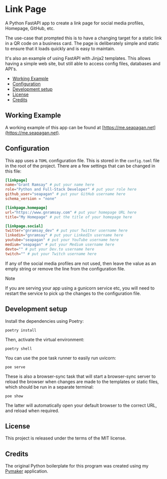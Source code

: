 # Link Page <!-- omit in toc -->

A Python FastAPI app to create a link page for social media profiles, Homepage,
GitHub, etc.

The use-case that prompted this is to have a changing target for a static link
in a QR code on a business card. The page is deliberately simple and static to
ensure that it loads quickly and is easy to maintain.

It's also an example of using FastAPI with Jinja2 templates. This allows having
a simple web site, but still able to access config files, databases and API's.

<!-- vim-markdown-toc GFM -->

- [Working Example](#working-example)
- [Configuration](#configuration)
- [Development setup](#development-setup)
- [License](#license)
- [Credits](#credits)

<!-- vim-markdown-toc -->

## Working Example

A working example of this app can be found at
[https://me.seapagan.net](https://me.seapagan.net).

## Configuration

This app uses a `TOML` configuration file. This is stored in the `config.toml`
file in the root of the project. There are a few settings that can be changed
in this file:

```toml
[linkpage]
name="Grant Ramsay" # put your name here
role="Python and Full-Stack Developer" # put your role here
github_user="seapagan" # put your GitHub username here
schema_version = "none"

[linkpage.homepage]
url="https://www.gnramsay.com" # put your homepage URL here
title="My Homepage" # put the title of your homepage here

[linkpage.social]
twitter="gnramsay_dev" # put your Twitter username here
linkedin="gnramsay" # put your LinkedIn username here
youtube="seapagan" # put your YouTube username here
medium="seapagan" # put your Medium username here
devto="" # put your Dev.to username here
twitch="" # put your Twitch username here
```

If any of the social media profiles are not used, then leave the value as an
empty string or remove the line from the configuration file.

> [!NOTE]
> If you are serving your app using a gunicorn service etc, you will need to
restart the service to pick up the changes to the configuration file.

## Development setup

Install the dependencies using Poetry:

```console
poetry install
```

Then, activate the virtual environment:

```console
poetry shell
```

You can use the poe task runner to easily run uvicorn:

```console
poe serve
```

These is also a browser-sync task that will start a browser-sync server to
reload the browser when changes are made to the templates or static files,
which should be run in a separate terminal:

```console
poe show
```

The latter will automatically open your default browser to the correct URL, and
reload when required.

## License

This project is released under the terms of the MIT license.

## Credits

The original Python boilerplate for this program was created using my
[Pymaker](https://github.com/seapagan/py-maker) application.
